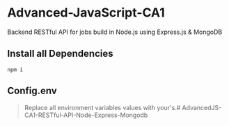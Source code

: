 # Advanced-JavaScript-CA1
Backend RESTful API for jobs build in Node.js using Express.js & MongoDB

## Install all Dependencies
```
npm i 
```
## Config.env
> Replace all environment variables values with your's.# AdvancedJS-CA1-RESTful-API-Node-Express-Mongodb

